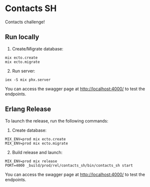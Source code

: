 # Contacts SH

Contacts challenge!

## Run locally

1. Create/Migrate database:

```shell
mix ecto.create
mix ecto.migrate
```

2. Run server:

```
iex -S mix phx.server
```

You can access the swagger page at [http://localhost:4000/](http://localhost:4000/) to test the endpoints.

## Erlang Release

To launch the release, run the following commands:

1. Create database:

```
MIX_ENV=prod mix ecto.create
MIX_ENV=prod mix ecto.migrate
```

2. Build release and launch:

```
MIX_ENV=prod mix release
PORT=4000 _build/prod/rel/contacts_sh/bin/contacts_sh start
```

You can access the swagger page at [http://localhost:4000/](http://localhost:4000/) to test the endpoints.
